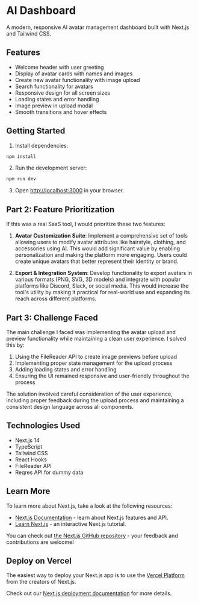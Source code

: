 # AI Dashboard

A modern, responsive AI avatar management dashboard built with Next.js and Tailwind CSS.

## Features

- Welcome header with user greeting
- Display of avatar cards with names and images
- Create new avatar functionality with image upload
- Search functionality for avatars
- Responsive design for all screen sizes
- Loading states and error handling
- Image preview in upload modal
- Smooth transitions and hover effects

## Getting Started

1. Install dependencies:

```bash
npm install
```

2. Run the development server:

```bash
npm run dev
```

3. Open [http://localhost:3000](http://localhost:3000) in your browser.

## Part 2: Feature Prioritization

If this was a real SaaS tool, I would prioritize these two features:

1. **Avatar Customization Suite**: Implement a comprehensive set of tools allowing users to modify avatar attributes like hairstyle, clothing, and accessories using AI. This would add significant value by enabling personalization and making the platform more engaging. Users could create unique avatars that better represent their identity or brand.

2. **Export & Integration System**: Develop functionality to export avatars in various formats (PNG, SVG, 3D models) and integrate with popular platforms like Discord, Slack, or social media. This would increase the tool's utility by making it practical for real-world use and expanding its reach across different platforms.

## Part 3: Challenge Faced

The main challenge I faced was implementing the avatar upload and preview functionality while maintaining a clean user experience. I solved this by:

1. Using the FileReader API to create image previews before upload
2. Implementing proper state management for the upload process
3. Adding loading states and error handling
4. Ensuring the UI remained responsive and user-friendly throughout the process

The solution involved careful consideration of the user experience, including proper feedback during the upload process and maintaining a consistent design language across all components.

## Technologies Used

- Next.js 14
- TypeScript
- Tailwind CSS
- React Hooks
- FileReader API
- Reqres API for dummy data

## Learn More

To learn more about Next.js, take a look at the following resources:

- [Next.js Documentation](https://nextjs.org/docs) - learn about Next.js features and API.
- [Learn Next.js](https://nextjs.org/learn) - an interactive Next.js tutorial.

You can check out [the Next.js GitHub repository](https://github.com/vercel/next.js) - your feedback and contributions are welcome!

## Deploy on Vercel

The easiest way to deploy your Next.js app is to use the [Vercel Platform](https://vercel.com/new?utm_medium=default-template&filter=next.js&utm_source=create-next-app&utm_campaign=create-next-app-readme) from the creators of Next.js.

Check out our [Next.js deployment documentation](https://nextjs.org/docs/app/building-your-application/deploying) for more details.

